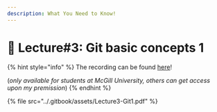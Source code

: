```yaml
---
description: What You Need to Know!
---
```


# 🙏 Lecture#3: Git basic concepts 1

{% hint style="info" %}
The recording can be found [here](https://mcgill-my.sharepoint.com/:v:/g/personal/majid\_babaei\_mcgill\_ca/EWS5gb6kFWhCtQ\_9tHBGD7MBGzWdEvpJmIQ1e94tofDWMA?e=WKKw4i)!

(_only available for students at McGill University, others can get access upon my premission_)
{% endhint %}

{% file src="../.gitbook/assets/Lecture3-Git1.pdf" %}
